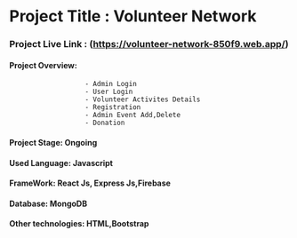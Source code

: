 # Project Title : Volunteer Network 
### Project Live Link : (https://volunteer-network-850f9.web.app/)
#### Project Overview:  
                       - Admin Login
                       - User Login
                       - Volunteer Activites Details
                       - Registration
                       - Admin Event Add,Delete
                       - Donation
                       
#### Project Stage: Ongoing
#### Used Language: Javascript
#### FrameWork: React Js, Express Js,Firebase
#### Database: MongoDB
#### Other technologies: HTML,Bootstrap


